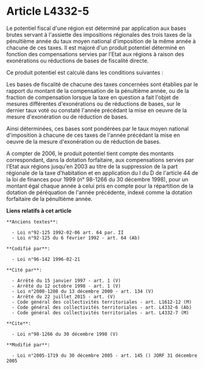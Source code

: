 # Article L4332-5

Le potentiel fiscal d'une région est déterminé par application aux bases brutes servant à l'assiette des impositions
régionales des trois taxes de la pénultième année du taux moyen national d'imposition de la même année à chacune de ces
taxes. Il est majoré d'un produit potentiel déterminé en fonction des compensations servies par l'Etat aux régions à raison
des exonérations ou réductions de bases de fiscalité directe. 

Ce produit potentiel est calculé dans les conditions suivantes : 

Les bases de fiscalité de chacune des taxes concernées sont établies par le rapport du montant de la compensation de la
pénultième année, ou de la fraction de compensation lorsque la taxe en question a fait l'objet de mesures différentes
d'exonérations ou de réductions de bases, sur le dernier taux voté ou constaté l'année précédant la mise en oeuvre de la
mesure d'exonération ou de réduction de bases. 

Ainsi déterminées, ces bases sont pondérées par le taux moyen national d'imposition à chacune de ces taxes de l'année
précédant la mise en oeuvre de la mesure d'exonération ou de réduction de bases.

A compter de 2006, le produit potentiel tient compte des montants correspondant, dans la dotation forfaitaire, aux
compensations servies par l'Etat aux régions jusqu'en 2003 au titre de la suppression de la part régionale de la taxe
d'habitation et en application du I du D de l'article 44 de la loi de finances pour 1999 (n° 98-1266 du 30 décembre 1998),
pour un montant égal chaque année à celui pris en compte pour la répartition de la dotation de péréquation de l'année
précédente, indexé comme la dotation forfaitaire de la pénultième année.

**Liens relatifs à cet article**

	**Anciens textes**:

	  - Loi n°92-125 1992-02-06 art. 64 par. II
	  - Loi n°92-125 du 6 février 1992 - art. 64 (Ab)

	**Codifié par**:

	  - Loi n°96-142 1996-02-21

	**Cité par**:

	  - Arrêté du 15 janvier 1997 - art. 1 (V)
	  - Arrêté du 12 octobre 1998 - art. 1 (V)
	  - Loi n°2000-1208 du 13 décembre 2000 - art. 134 (V)
	  - Arrêté du 22 juillet 2015 - art. (V)
	  - Code général des collectivités territoriales - art. L1612-12 (M)
	  - Code général des collectivités territoriales - art. L4332-6 (Ab)
	  - Code général des collectivités territoriales - art. L4332-7 (M)

	**Cite**:

	  - Loi n°98-1266 du 30 décembre 1998 (V)

	**Modifié par**:

	  - Loi n°2005-1719 du 30 décembre 2005 - art. 145 () JORF 31 décembre 2005
